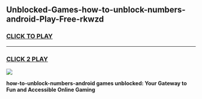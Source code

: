 
## Unblocked-Games-how-to-unblock-numbers-android-Play-Free-rkwzd
<h3>
<a href="https://premium76.site?title=how-to-unblock-numbers-android&ref=23A">CLICK TO PLAY</a></h3>
<hr>

<h3>
<a href="https://premium76.site?title=how-to-unblock-numbers-android&ref=23A">CLICK 2 PLAY</a>
  
</h3>

<a href="https://premium76.site?title=how-to-unblock-numbers-android&ref=23A"><img src="https://clearcache.store/games.png"></a>


**how-to-unblock-numbers-android games unblocked: Your Gateway to Fun and Accessible Online Gaming**
